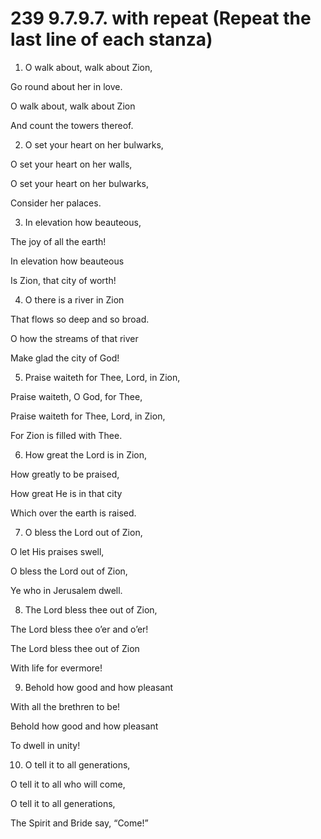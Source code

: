 # 239 9.7.9.7. with repeat (Repeat the last line of each stanza)

1.  O walk about, walk about Zion,

Go round about her in love.

O walk about, walk about Zion

And count the towers thereof.

2.  O set your heart on her bulwarks,

O set your heart on her walls,

O set your heart on her bulwarks,

Consider her palaces.

3.  In elevation how beauteous,

The joy of all the earth!

In elevation how beauteous

Is Zion, that city of worth!

4.  O there is a river in Zion

That flows so deep and so broad.

O how the streams of that river

Make glad the city of God!

5.  Praise waiteth for Thee, Lord, in Zion,

Praise waiteth, O God, for Thee,

Praise waiteth for Thee, Lord, in Zion,

For Zion is filled with Thee.

6.  How great the Lord is in Zion,

How greatly to be praised,

How great He is in that city

Which over the earth is raised.

7.  O bless the Lord out of Zion,

O let His praises swell,

O bless the Lord out of Zion,

Ye who in Jerusalem dwell.

8.  The Lord bless thee out of Zion,

The Lord bless thee o’er and o’er!

The Lord bless thee out of Zion

With life for evermore!

9.  Behold how good and how pleasant

With all the brethren to be!

Behold how good and how pleasant

To dwell in unity!

10.  O tell it to all generations,

O tell it to all who will come,

O tell it to all generations,

The Spirit and Bride say, “Come!”

